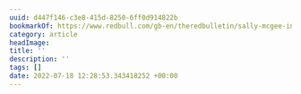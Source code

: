 ```yaml
---
uuid: d447f146-c3e8-415d-8250-6ff0d914822b
bookmarkOf: https://www.redbull.com/gb-en/theredbulletin/sally-mcgee-interview
category: article
headImage:
title: ''
description: ''
tags: []
date: 2022-07-18 12:28:53.343418252 +00:00
---
```


